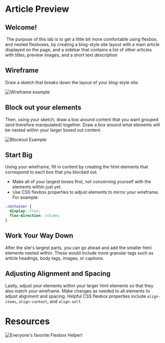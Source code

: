 # Article Preview

## Welcome!
​
The purpose of this lab is to get a little bit more comfortable using flexbox, and nested flexboxes, by creating a blog-style site layout with a main article displayed on the page, and a sidebar that contains a list of other articles with titles, preview images, and a short text description
​
## Wireframe

Draw a sketch that breaks down the layout of your blog-style site.

![Wireframe example](https://res.cloudinary.com/btvca/image/upload/v1624313532/wireframe_psscfs.png)
​

## Block out your elements

Then, using your sketch, draw a box around content that you want grouped (and therefore manipulated) together. Draw a box around what elements will be nested within your larger boxed out content.

![Blockout Example](https://res.cloudinary.com/btvca/image/upload/v1624313569/blockout4_imo8r0.png)
​

## Start Big

Using your wireframe, fill in content by creating the html elements that correspond to each box that you blocked out.

- Make all of your largest boxes first, not concerning yourself with the elements within just yet.
- Use CSS flexbox properties to adjust elements to mirror your wireframe.
  For example:
  ​

```css
.container {
  display: flex;
  flex-direction: column;
}
```

## Work Your Way Down

After the site's largest parts, you can go ahead and add the smaller html elements nested within. These would include more granular tags such as article headings, body tags, images, or captions.
​
## Adjusting Alignment and Spacing

Lastly, adjust your elements within your larger html elements so that they also match your wireframe. Make changes as needed to all elements to adjust alignment and spacing. Helpful CSS flexbox properties include `align-items`, `align-content`, and `align-self`.
​
# Resources

![Everyone's favorite Flexbox Helper!](https://css-tricks.com/snippets/css/a-guide-to-flexbox/)
